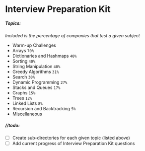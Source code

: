 # Interview Preparation Kit

##### Topics:

*Included is the percentage of companies that test a given subject*

* Warm-up Challenges 
* Arrays `70%`
* Dictionaries and Hashmaps `40%`
* Sorting `40%`
* String Manipulation `40%`
* Greedy Algorithms `31%`
* Search `30%`
* Dynamic Programming `27%`
* Stacks and Queues `17%`
* Graphs `15%`
* Trees `12%`
* Linked Lists `8%`
* Recursion and Backtracking `5%`
* Miscellaneous

##### //todo:

- [ ] Create sub-directories for each given topic (listed above)
- [ ] Add current progress of Interview Preparation Kit questions

